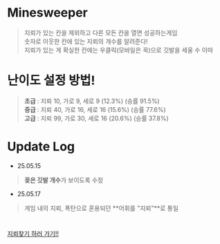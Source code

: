 # Minesweeper

> 지뢰가 있는 칸을 제외하고 다른 모든 칸을 열면 성공하는게임<br/>
숫자로 이웃한 칸에 있는 지뢰의 개수를 알려준다!<br/>
지뢰가 있는 게 확실한 칸에는 우클릭(모바일은 꾹)으로 깃발을 세울 수 이따

# 난이도 설정 방법!
> **초급** : 지뢰 10, 가로 9, 세로 9 (12.3%) (승률 91.5%)<br/>
**중급** : 지뢰 40, 가로 16, 세로 16 (15.6%) (승률 77.6%)<br/>
**고급** : 지뢰 99, 가로 30, 세로 16 (20.6%) (승률 37.8%)

# Update Log

- 25.05.15
> **꽂은 깃발 개수**가 보이도록 수정
- 25.05.17
> 게임 내의 지뢰, 폭탄으로 혼용되던 **어휘를 "지뢰"**로 통일

#

[지뢰찾기 하러 가기!!](https://gyuriling.github.io/Minesweeper/)
